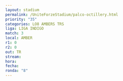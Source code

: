 ```yaml
---
layout: stadium
permalink: /UniteForzeStadium/palco-octillery.html
priority: "35"
categories: LO8 AMBERS TRS
liga: LIGA INDIGO
match: 3
local: AMBER
r1: 0
r2: 0
out: TR
stream: 
hora: 
fecha: 
ronda: "8"
---
```

